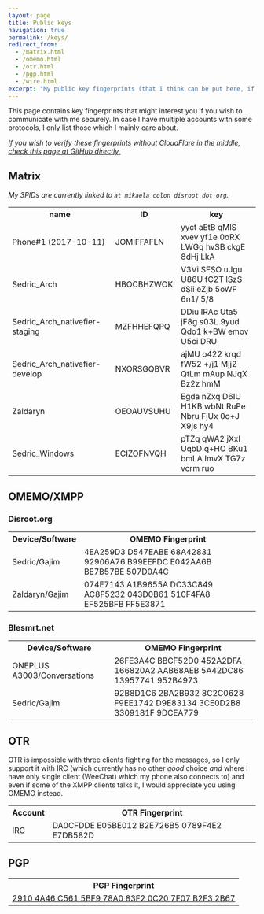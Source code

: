 ```yaml
---
layout: page
title: Public keys
navigation: true
permalink: /keys/
redirect_from:
  - /matrix.html
  - /omemo.html
  - /otr.html
  - /pgp.html
  - /wire.html
excerpt: "My public key fingerprints (that I think can be put here, if I am missing something, tell me) for secure communication with me."
---
```


This page contains key fingerprints that might interest you if you wish
to communicate with me securely. In case I have multiple accounts
with some protocols, I only list those which I mainly care about.

*If you wish to verify these fingerprints without CloudFlare in the middle,
 [check this page at GitHub directly.](https://github.com/Mikaela/mikaela.github.io/blob/master/pages/keys.markdown)*

## Matrix

*My 3PIDs are currently linked to `at mikaela colon disroot dot org`.*

<table>
    <tr>
        <th>name</th>
        <th>ID</th>
        <th>key</th>
    </tr>
    <tr>
        <td>Phone#1 (2017-10-11)</td>
        <td>JOMIFFAFLN</td>
        <td>yyct aEtB qMlS xvev yf1e 0oRX LWGq hvSB ckgE 8dHj LkA</td>
    </tr>
    <tr>
        <td>Sedric_Arch</td>
        <td>HBOCBHZWOK</td>
        <td>V3Vi SFSO uJgu U86U fC2T lSzS dSii eZjb 5oWF 6n1/ 5/8</td>
    </tr>
    <tr>
        <td>Sedric_Arch_nativefier-staging</td>
        <td>MZFHHEFQPQ</td>
        <td>DDiu IRAc Uta5 jF8g s03L 9yud Qdo1 k+BW emov U5ci DRU</td>
    </tr>
    <tr>
        <td>Sedric_Arch_nativefier-develop</td>
        <td>NXORSGQBVR</td>
        <td>ajMU o422 krqd fW52 +/j1 Mjj2 QtLm mAup NJqX Bz2z hmM</td>
    </tr>
    <tr>
        <td>Zaldaryn</td>
        <td>OEOAUVSUHU</td>
        <td>Egda nZxq D6IU H1KB wbNt RuPe Nbru FjUx 0o+J X9js hy4</td>
    </tr>
    <tr>
        <td>Sedric_Windows</td>
        <td>ECIZOFNVQH</td>
        <td>pTZq qWA2 jXxI UqbD q+HO BKu1 bmLA ImvX TG7z vcrm ruo</td>
    </tr>
</table>

## OMEMO/XMPP

### Disroot.org

<table>
    <tr>
        <th>Device/Software</th>
        <th>OMEMO Fingerprint</th>
    </tr>
    <tr>
        <td>Sedric/Gajim</td>
        <td>4EA259D3 D547EABE 68A42831 92906A76 B99EEFDC E042AA6B BE7B57BE 507D0A4C</td>
    </tr>
    <tr>
        <td>Zaldaryn/Gajim</td>
        <td>074E7143 A1B9655A DC33C849 AC8F5232 043D0B61 510F4FA8 EF525BFB FF5E3871</td>
    </tr>
</table>

### Blesmrt.net

<table>
    <tr>
        <th>Device/Software</th>
        <th>OMEMO Fingerprint</th>
    </tr>
    <tr>
        <td>ONEPLUS A3003/Conversations</td>
        <td>26FE3A4C BBCF52D0 452A2DFA 166820A2 AAB68AEB 5A42DC86 13957741 952B4973</td>
    </tr>
    <tr>
        <td>Sedric/Gajim</td>
        <td>92B8D1C6 2BA2B932 8C2C0628 F9EE1742 D9E83134 3CE0D2B8 3309181F 9DCEA779</td>
    </tr>
</table>

<!--

### Joindiaspora.com

<table>
    <tr>
        <th>Device/Software</th>
        <th>OMEMO Fingerprint</th>
    </tr>
    <tr>
        <td>ONEPLUS A3003/Conversations</td>
        <td>F341AD7C B2AC665B 1ACC1F2D E38D45E3 FAB05EA1 547719E7 620DA8EA 6458E91F</td>
    </tr>
    <tr>
        <td>Sedric/Gajim</td>
        <td>5BE02080 79C94E5F 15986BE6 F96C2C25 734D5212 2C9F65F2 15DB5CE1 57434B4D</td>
    </tr>
</table>


### Kapsi.fi

<table>
    <tr>
        <th>Device/Software</th>
        <th>OMEMO Fingerprint</th>
    </tr>
    <tr>
        <td>ONEPLUS A3003/Conversations</td>
        <td>373EC2F8 F75D4717 2374B9D6 5D8DAA6E 8F07DF41 52808ABB 59942E92 5F6A8D4F</td>
    </tr>
</table>

-->

## OTR

OTR is impossible with three clients fighting for the messages, so I only
support it with IRC (which currently has no other *good* choice *and* where
I have only single client (WeeChat) which my phone also connects to) and
even if some of the XMPP clients talks it, I would appreciate you using
OMEMO instead.

<table>
    <tr>
        <th>Account</th>
        <th>OTR Fingerprint</th>
    </tr>
    <tr>
        <td>IRC</td>
        <td>DA0CFDDE E05BE012 B2E726B5 0789F4E2 E7DB582D</td>
    </tr>
</table>

## PGP

<table>
    <tr>
        <th>PGP Fingerprint</th>
    </tr>
    <tr>
        <td><a href="/PGP/0xB2F32B67.txt">2910 4A46 C561 5BF9 78A0  83F2 0C20 7F07 B2F3 2B67</a></td>
    </tr>
</table>

<!--

## Wire

I have understood that Wire fingerprints don't change by
themselves and aren't tied to specific chat (unlike WhatsApp,
Signal & co), so I think I can list them here, but if that
proves to not be the case, Wire will get removed from here.

<table>
    <tr>
        <th>Device</th>
        <th>Fingerprint</th>
    </tr>
    <tr>
        <td>OnePlus3</td>
        <td>⁠⁠⁠62 97 5a d8 2b 54 80 34 47 2d 80 65 19 a0 e0 77<br/>
            45 38 1c 52 c8 6e 62 d9 23 cb 86 87 9d e5 6c d6</td>
    </tr>
    <tr>
        <td>Sedric Arch</td>
        <td>⁠⁠b8 ef cb c4 55 9c de 0f c2 83 53 87 23 8e 95 15<br/>
            74 ad 1e 0e e3 90 72 c4 91 b9 e8 46 59 86 12 14</td>
    </tr>
    <tr>
        <td>Sedric Windows</td>
        <td>⁠ac d5 bc 4f 52 8b b9 f2 78 c6 eb e1 86 d5 d4 37<br/>
            e4 61 a3 b6 ac 81 94 93 35 22 93 46 f1 5b 27 d3</td>
    </tr>
    <tr>
        <td>Zaldaryn</td>
        <td>⁠⁠40 68 e5 4e ac 99 50 09 49 1f 70 14 ae bf 53 5d<br/>
            52 fa f8 82 51 a8 3a fc a5 82 ab 04 c7 f1 01 da</td>
    </tr>
</table>

-->
